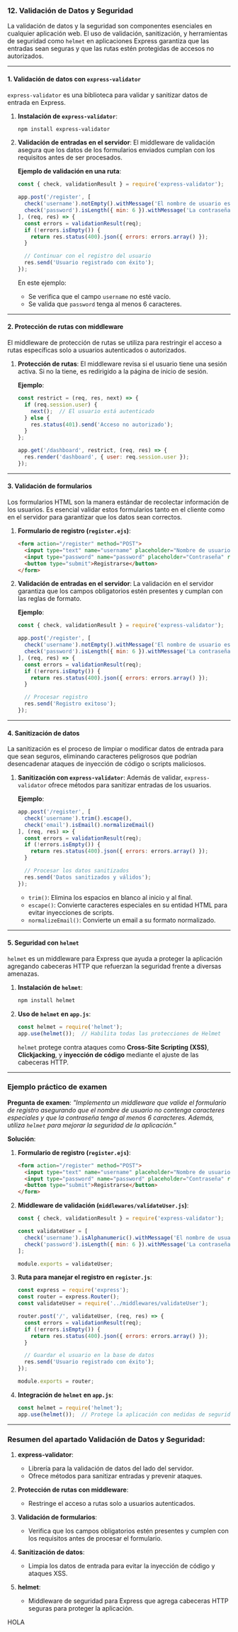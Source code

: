 ### 12. **Validación de Datos y Seguridad**

La validación de datos y la seguridad son componentes esenciales en cualquier aplicación web. El uso de validación, sanitización, y herramientas de seguridad como `helmet` en aplicaciones Express garantiza que las entradas sean seguras y que las rutas estén protegidas de accesos no autorizados.

---

#### **1. Validación de datos con `express-validator`**

`express-validator` es una biblioteca para validar y sanitizar datos de entrada en Express.

1. **Instalación de `express-validator`**:
   ```bash
   npm install express-validator
   ```

2. **Validación de entradas en el servidor**:
   El middleware de validación asegura que los datos de los formularios enviados cumplan con los requisitos antes de ser procesados.

   **Ejemplo de validación en una ruta**:
   ```javascript
   const { check, validationResult } = require('express-validator');

   app.post('/register', [
     check('username').notEmpty().withMessage('El nombre de usuario es obligatorio'),
     check('password').isLength({ min: 6 }).withMessage('La contraseña debe tener al menos 6 caracteres'),
   ], (req, res) => {
     const errors = validationResult(req);
     if (!errors.isEmpty()) {
       return res.status(400).json({ errors: errors.array() });
     }

     // Continuar con el registro del usuario
     res.send('Usuario registrado con éxito');
   });
   ```

   En este ejemplo:
   - Se verifica que el campo `username` no esté vacío.
   - Se valida que `password` tenga al menos 6 caracteres.

---

#### **2. Protección de rutas con middleware**

El middleware de protección de rutas se utiliza para restringir el acceso a rutas específicas solo a usuarios autenticados o autorizados.

1. **Protección de rutas**:
   El middleware revisa si el usuario tiene una sesión activa. Si no la tiene, es redirigido a la página de inicio de sesión.

   **Ejemplo**:
   ```javascript
   const restrict = (req, res, next) => {
     if (req.session.user) {
       next();  // El usuario está autenticado
     } else {
       res.status(401).send('Acceso no autorizado');
     }
   };

   app.get('/dashboard', restrict, (req, res) => {
     res.render('dashboard', { user: req.session.user });
   });
   ```

---

#### **3. Validación de formularios**

Los formularios HTML son la manera estándar de recolectar información de los usuarios. Es esencial validar estos formularios tanto en el cliente como en el servidor para garantizar que los datos sean correctos.

1. **Formulario de registro (`register.ejs`)**:
   ```html
   <form action="/register" method="POST">
     <input type="text" name="username" placeholder="Nombre de usuario" required>
     <input type="password" name="password" placeholder="Contraseña" required>
     <button type="submit">Registrarse</button>
   </form>
   ```

2. **Validación de entradas en el servidor**:
   La validación en el servidor garantiza que los campos obligatorios estén presentes y cumplan con las reglas de formato.

   **Ejemplo**:
   ```javascript
   const { check, validationResult } = require('express-validator');

   app.post('/register', [
     check('username').notEmpty().withMessage('El nombre de usuario es obligatorio'),
     check('password').isLength({ min: 6 }).withMessage('La contraseña debe tener al menos 6 caracteres')
   ], (req, res) => {
     const errors = validationResult(req);
     if (!errors.isEmpty()) {
       return res.status(400).json({ errors: errors.array() });
     }

     // Procesar registro
     res.send('Registro exitoso');
   });
   ```

---

#### **4. Sanitización de datos**

La sanitización es el proceso de limpiar o modificar datos de entrada para que sean seguros, eliminando caracteres peligrosos que podrían desencadenar ataques de inyección de código o scripts maliciosos.

1. **Sanitización con `express-validator`**:
   Además de validar, `express-validator` ofrece métodos para sanitizar entradas de los usuarios.

   **Ejemplo**:
   ```javascript
   app.post('/register', [
     check('username').trim().escape(),
     check('email').isEmail().normalizeEmail()
   ], (req, res) => {
     const errors = validationResult(req);
     if (!errors.isEmpty()) {
       return res.status(400).json({ errors: errors.array() });
     }

     // Procesar los datos sanitizados
     res.send('Datos sanitizados y válidos');
   });
   ```

   - `trim()`: Elimina los espacios en blanco al inicio y al final.
   - `escape()`: Convierte caracteres especiales en su entidad HTML para evitar inyecciones de scripts.
   - `normalizeEmail()`: Convierte un email a su formato normalizado.

---

#### **5. Seguridad con `helmet`**

`helmet` es un middleware para Express que ayuda a proteger la aplicación agregando cabeceras HTTP que refuerzan la seguridad frente a diversas amenazas.

1. **Instalación de `helmet`**:
   ```bash
   npm install helmet
   ```

2. **Uso de `helmet` en `app.js`**:
   ```javascript
   const helmet = require('helmet');
   app.use(helmet());  // Habilita todas las protecciones de Helmet
   ```

   `helmet` protege contra ataques como **Cross-Site Scripting (XSS)**, **Clickjacking**, y **inyección de código** mediante el ajuste de las cabeceras HTTP.

---

### **Ejemplo práctico de examen**

**Pregunta de examen**: *"Implementa un middleware que valide el formulario de registro asegurando que el nombre de usuario no contenga caracteres especiales y que la contraseña tenga al menos 6 caracteres. Además, utiliza `helmet` para mejorar la seguridad de la aplicación."*

**Solución**:

1. **Formulario de registro (`register.ejs`)**:
   ```html
   <form action="/register" method="POST">
     <input type="text" name="username" placeholder="Nombre de usuario" required>
     <input type="password" name="password" placeholder="Contraseña" required>
     <button type="submit">Registrarse</button>
   </form>
   ```

2. **Middleware de validación (`middlewares/validateUser.js`)**:
   ```javascript
   const { check, validationResult } = require('express-validator');

   const validateUser = [
     check('username').isAlphanumeric().withMessage('El nombre de usuario solo debe contener letras y números'),
     check('password').isLength({ min: 6 }).withMessage('La contraseña debe tener al menos 6 caracteres')
   ];

   module.exports = validateUser;
   ```

3. **Ruta para manejar el registro en `register.js`**:
   ```javascript
   const express = require('express');
   const router = express.Router();
   const validateUser = require('../middlewares/validateUser');

   router.post('/', validateUser, (req, res) => {
     const errors = validationResult(req);
     if (!errors.isEmpty()) {
       return res.status(400).json({ errors: errors.array() });
     }

     // Guardar el usuario en la base de datos
     res.send('Usuario registrado con éxito');
   });

   module.exports = router;
   ```

4. **Integración de `helmet` en `app.js`**:
   ```javascript
   const helmet = require('helmet');
   app.use(helmet());  // Protege la aplicación con medidas de seguridad adicionales
   ```

---

### **Resumen del apartado Validación de Datos y Seguridad**:

1. **express-validator**:
   - Librería para la validación de datos del lado del servidor.
   - Ofrece métodos para sanitizar entradas y prevenir ataques.

2. **Protección de rutas con middleware**:
   - Restringe el acceso a rutas solo a usuarios autenticados.

3. **Validación de formularios**:
   - Verifica que los campos obligatorios estén presentes y cumplen con los requisitos antes de procesar el formulario.

4. **Sanitización de datos**:
   - Limpia los datos de entrada para evitar la inyección de código y ataques XSS.

5. **helmet**:
   - Middleware de seguridad para Express que agrega cabeceras HTTP seguras para proteger la aplicación.



HOLA
